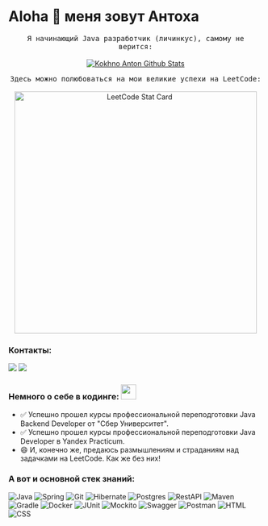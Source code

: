 # Aloha 🤙 меня зовут Антоха 

<p align="center">
  <samp>
Я начинающий Java разработчик (личинкус), самому не верится:
  </samp>
  <br/>
  <br/>
  <a href="https://github.com/lap-lik?tab=repositories">
  <img src="https://github-readme-stats.vercel.app/api?username=lap-lik&show_icons=true&theme=dark" alt="Kokhno Anton Github Stats"></img>
  </a>
</p>
<p align="center">
<samp>
Здесь можно полюбоваться на мои великие успехи на LeetCode:
  </samp>
  <br/>
  <br/>  
  <a href="https://github.com/lap-lik/leetcode">
  <img alt="LeetCode Stat Card" src="https://leetcard.jacoblin.cool/lap-lik?theme=dark&font=Noto%20Sans%20SC" width="480"/>
</a>
</p>


### Контакты:

<a href="https://t.me/@lap_lik"><img src="https://img.shields.io/badge/Telegram-2CA5E0?style=for-the-badge&logo=telegram&logoColor=white"></a>
<a href="mailto:lap-lik@yandex.ru"><img src="https://img.shields.io/badge/Email-D14836?style=for-the-badge&logo=gmail&logoColor=white"></a>

### Немного о себе в кодинге: <img src="https://media.giphy.com/media/WUlplcMpOCEmTGBtBW/giphy.gif" width="30px">

- ✅ Успешно прошел курсы профессиональной переподготовки Java Backend Developer от "Сбер Университет".
- ✅ Успешно прошел курсы профессиональной переподготовки Java Developer в Yandex Practicum.
- 😄 И, конечно же, предаюсь размышлениям и страданиям над задачками на LeetCode. Как же без них!
  
### А вот и основной стек знаний:
![Java](https://img.shields.io/badge/-Java-007396?style=for-the-badge&logo=java&logoColor=white)
![Spring](https://img.shields.io/badge/-Spring-6DB33F?style=for-the-badge&logo=spring&logoColor=white)
![Git](https://img.shields.io/badge/-Git-F05032?style=for-the-badge&logo=Git&logoColor=white)
![Hibernate](https://img.shields.io/badge/-Hibernate-59666C?style=for-the-badge&logo=hibernate&logoColor=white)
![Postgres](https://img.shields.io/badge/-PostgreSQL-336791?style=for-the-badge&logo=postgresql&logoColor=white)
![RestAPI](https://img.shields.io/badge/-REST%20API-007EC0?style=for-the-badge)
![Maven](https://img.shields.io/badge/-Maven-C71A36?style=for-the-badge&logo=apachemaven&logoColor=white)
![Gradle](https://img.shields.io/badge/-Gradle-02303A?style=for-the-badge&logo=gradle&logoColor=white)
![Docker](https://img.shields.io/badge/-Docker-2496ED?style=for-the-badge&logo=docker&logoColor=white)
![JUnit](https://img.shields.io/badge/-JUnit-25A162?style=for-the-badge&logo=junit5&logoColor=white)
![Mockito](https://img.shields.io/badge/-Mockito-25A162?style=for-the-badge&logo=mockito&logoColor=white)
![Swagger](https://img.shields.io/badge/-Swagger-85EA2D?style=for-the-badge&logo=swagger&logoColor=black)
![Postman](https://img.shields.io/badge/-Postman-FF6C37?style=for-the-badge&logo=postman&logoColor=white)
![HTML](https://img.shields.io/badge/-HTML5-E34F26?style=for-the-badge&logo=html5&logoColor=white)
![CSS](https://img.shields.io/badge/-CSS3-1572B6?style=for-the-badge&logo=css3&logoColor=white)




